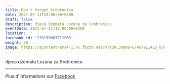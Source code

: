 ```yaml
---
title: Don't forget Srebrenica
date: 2021-07-11T18:00:00+0200
draft: false
description: djeca dzemata Lozana za Srebrenicu
eventDate: 2021-07-11T18:00:00+0200
location: ''
facebook_id: '216159003711963'
weight: 30
image: https://scontent-ams4-1.xx.fbcdn.net/v/t39.30808-6/467911425_8702124949883247_8451066247417132989_n.jpg?_nc_cat=103&ccb=1-7&_nc_sid=9e60e4&_nc_ohc=NElzj5JInXsQ7kNvwGgJ8e6&_nc_oc=AdlLKUI72-K5U2HcVh773OKUvBs1VtgdgbNp4EsP5migqIskK49sA6aykOARl1ZzEX0&_nc_zt=23&_nc_ht=scontent-ams4-1.xx&edm=ABTKTjYEAAAA&_nc_gid=jDzcUuRRZMnKoYfWPPThQw&oh=00_AfTAnCYFIlPpHx02a3DEsIECxbDCrnNxmbQB9YJ78SQJzQ&oe=68751AD9
---
```


djeca dzemata Lozana za Srebrenicu

---

Plus d'informations sur [Facebook](https://facebook.com/events/216159003711963)